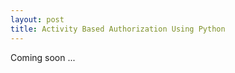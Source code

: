 ```yaml
---
layout: post
title: Activity Based Authorization Using Python
---
```


Coming soon ...
<script src="https://gist.github.com/pranav93/c7837860c5aacd0d1e2358191448acba.js"></script>
